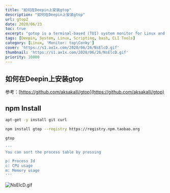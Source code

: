 ```yaml
---
title: "如何在Deepin上安装gtop"
description: "如何在Deepin上安装gtop"
url: gtop2
date: 2020/06/23
toc: true
excerpt: "gotop is a terminal-based (TUI) system monitor for Linux and macOS. The software is inspired by gtop and vtop, but while these 2 utilities use Node.js, gotop is written in Go. The command line tool supports mouse clicking and scrolling, comes with vi-keys, and it displays the CPU, memory and network usage history using colored graphs, while also displaying their current values."
tags: [Deepin, System, Linux, Scripting, bash, CLI Tools]
category: [Linux, 'Monitor: top\Conky']
cover: 'https://s1.ax1x.com/2020/06/26/NsElcD.gif'
thumbnail: 'https://s1.ax1x.com/2020/06/26/NsElcD.gif'
priority: 10000
---
```


## 如何在Deepin上安装gtop

参考：[https://github.com/aksakalli/gtop](https://github.com/aksakalli/gtop)

<a name="Py7DW"></a>
## npm Install
```bash
apt-get -y install git curl

npm install gtop --registry https://registry.npm.taobao.org

gtop

'''
You can sort the process table by pressing

p: Process Id
c: CPU usage
m: Memory usage
'''
```


![NsElcD.gif](https://s1.ax1x.com/2020/06/26/NsElcD.gif)
